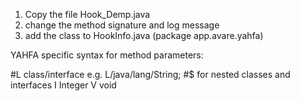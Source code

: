 1. Copy the file Hook_Demp.java
2. change the method signature and log message
3. add the class to HookInfo.java (package app.avare.yahfa)


YAHFA specific syntax for method parameters: 

#L class/interface  e.g. L/java/lang/String;
#$ for nested classes and interfaces 
I Integer
V void
